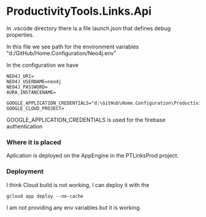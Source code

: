 # ProductivityTools.Links.Api

In .vscode directory there is a file launch.json that defines debug properties.

In this file we see path for the environment variables "d:/GitHub/Home.Configuration/Neo4j.env"

In the configuration we have
```
NEO4J_URI=
NEO4J_USERNAME=neo4j
NEO4J_PASSWORD=
AURA_INSTANCENAME=

GOOGLE_APPLICATION_CREDENTIALS="d:\GitHub\Home.Configuration\ProductivityTools.Links.ServiceAccountKey.json"
GOOGLE_CLOUD_PROJECT=
```

GOOGLE_APPLICATION_CREDENTIALS is used for the firebase authentication 

### Where it is placed 

Aplication is deployed on the AppEngine in the PTLinksProd project.

### Deployment

I think Cloud build is not working, I can deploy it with the 
```
gcloud app deploy --no-cache
```

I am not providing any env variables but it is working. 